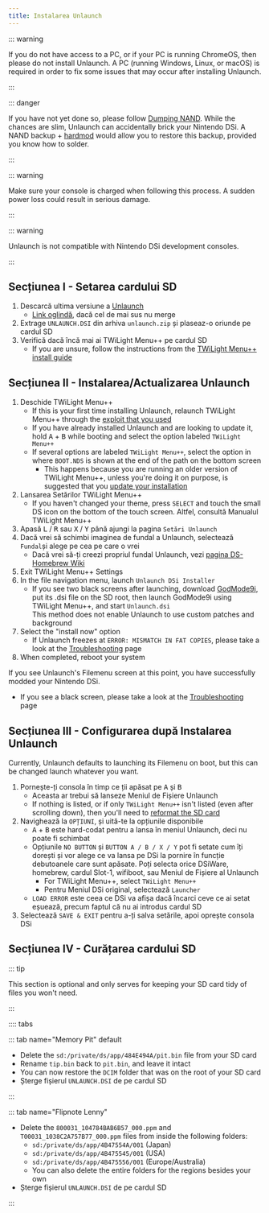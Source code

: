 ```yaml
---
title: Instalarea Unlaunch
---
```


::: warning

If you do not have access to a PC, or if your PC is running ChromeOS, then please do not install Unlaunch. A PC (running Windows, Linux, or macOS) is required in order to fix some issues that may occur after installing Unlaunch.

:::

::: danger

If you have not yet done so, please follow [Dumping NAND](dumping-nand.html). While the chances are slim, Unlaunch can accidentally brick your Nintendo DSi. A NAND backup + [hardmod](https://wiki.ds-homebrew.com/ds-index/hardmod) would allow you to restore this backup, provided you know how to solder.

:::

::: warning

Make sure your console is charged when following this process. A sudden power loss could result in serious damage.

:::

::: warning

Unlaunch is not compatible with Nintendo DSi development consoles.

:::

## Secțiunea I - Setarea cardului SD

1. Descarcă ultima versiune a [Unlaunch](https://problemkaputt.de/unlaunch.zip)
    - [Link oglindă](https://web.archive.org/web/20201112031436/https://problemkaputt.de/unlaunch.zip), dacă cel de mai sus nu merge
1. Extrage `UNLAUNCH.DSI` din arhiva `unlaunch.zip` și plaseaz-o oriunde pe cardul SD
1. Verifică dacă încă mai ai TWiLight Menu++ pe cardul SD
    - If you are unsure, follow the instructions from the [TWiLight Menu++ install guide](https://wiki.ds-homebrew.com/twilightmenu/installing-dsi)

## Secțiunea II - Instalarea/Actualizarea Unlaunch

1. Deschide TWiLight Menu++
    - If this is your first time installing Unlaunch, relaunch TWiLight Menu++ through the [exploit that you used](launching-the-exploit.html)
    - If you have already installed Unlaunch and are looking to update it, hold <kbd class="face">A</kbd> + <kbd class="face">B</kbd> while booting and select the option labeled `TWiLight Menu++`
    - If several options are labeled `TWiLight Menu++`, select the option in where `BOOT.NDS` is shown at the end of the path on the bottom screen
      - This happens because you are running an older version of TWiLight Menu++, unless you're doing it on purpose, is suggested that you [update your installation](https://wiki.ds-homebrew.com/twilightmenu/updating-dsi)
1. Lansarea Setărilor TWiLight Menu++
    - If you haven't changed your theme, press `SELECT` and touch the small DS icon on the bottom of the touch screen. Altfel, consultă Manualul TWiLight Menu++
1. Apasă <kbd class="l">L</kbd> / <kbd class="r">R</kbd> sau <kbd class="face">X</kbd> / <kbd class="face">Y</kbd> până ajungi la pagina `Setări Unlaunch`
1. Dacă vrei să schimbi imaginea de fundal a Unlaunch, selectează `Fundal`și alege pe cea pe care o vrei
    - Dacă vrei să-ți creezi propriul fundal Unlaunch, vezi [pagina DS-Homebrew Wiki](https://wiki.ds-homebrew.com/twilightmenu/custom-unlaunch-backgrounds)
1. Exit TWiLight Menu++ Settings
1. In the file navigation menu, launch `Unlaunch DSi Installer`
    - If you see two black screens after launching, download [GodMode9i](https://github.com/DS-Homebrew/GodMode9i/releases), put its .dsi file on the SD root, then launch GodMode9i using TWiLight Menu++, and start `Unlaunch.dsi`    
      This method does not enable Unlaunch to use custom patches and background
1. Select the "install now" option
    - If Unlaunch freezes at `ERROR: MISMATCH IN FAT COPIES`, please take a look at the [Troubleshooting](troubleshooting.html) page
1. When completed, reboot your system

If you see Unlaunch's Filemenu screen at this point, you have successfully modded your Nintendo DSi.
- If you see a black screen, please take a look at the [Troubleshooting](troubleshooting.html) page

## Secțiunea III - Configurarea după Instalarea Unlaunch

Currently, Unlaunch defaults to launching its Filemenu on boot, but this can be changed launch whatever you want.

1. Pornește-ți consola în timp ce ții apăsat pe <kbd class="face">A</kbd> și <kbd class="face">B</kbd>
    - Aceasta ar trebui să lanseze Meniul de Fișiere Unlaunch
    - If nothing is listed, or if only `TWiLight Menu++` isn't listed (even after scrolling down), then you'll need to [reformat the SD card](sd-card-setup.html)
1. Navighează la `OPȚIUNI`, și uită-te la opțiunile disponibile
    - <kbd class="face">A</kbd> + <kbd class="face">B</kbd> este hard-codat pentru a lansa în meniul Unlaunch, deci nu poate fi schimbat
    - Opțiunile `NO BUTTON` și `BUTTON A / B / X / Y` pot fi setate cum îți dorești și vor alege ce va lansa pe DSi la pornire în funcție debutoanele care sunt apăsate. Poți selecta orice DSiWare, homebrew, cardul Slot-1, wifiboot, sau Meniul de Fișiere al Unlaunch
      - For TWiLight Menu++, select  `TWiLight Menu++`
      - Pentru Meniul DSi original, selectează `Launcher`
    - `LOAD ERROR` este ceea ce DSi va afișa dacă încarci ceve ce ai setat eșuează, precum faptul că nu ai introdus cardul SD
1. Selectează `SAVE & EXIT` pentru a-ți salva setările, apoi oprește consola DSi

## Secțiunea IV - Curățarea cardului SD

::: tip

This section is optional and only serves for keeping your SD card tidy of files you won't need.

:::

:::: tabs

::: tab name="Memory Pit" default

- Delete the `sd:/private/ds/app/484E494A/pit.bin` file from your SD card
- Rename `tip.bin` back to `pit.bin`, and leave it intact
- You can now restore the `DCIM` folder that was on the root of your SD card
- Șterge fișierul `UNLAUNCH.DSI` de pe cardul SD

:::

::: tab name="Flipnote Lenny"

- Delete the `800031_104784BAB6B57_000.ppm` and `T00031_1038C2A757B77_000.ppm` files from inside the following folders:
    - `sd:/private/ds/app/4B47554A/001` (Japan)
    - `sd:/private/ds/app/4B475545/001` (USA)
    - `sd:/private/ds/app/4B475556/001` (Europe/Australia)
    - You can also delete the entire folders for the regions besides your own
- Șterge fișierul `UNLAUNCH.DSI` de pe cardul SD

:::
